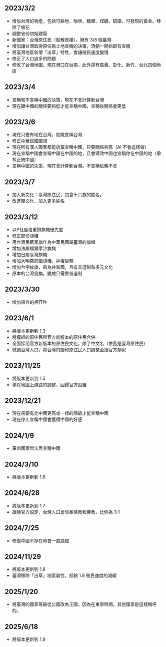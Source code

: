 ## 2023/3/2
- 增加台灣的物產，包括可耕地、咖啡、糖類、煤礦、硫磺、可發現的黃金。移除了棉花
- 調整省份初始建築
- 新國家：台灣原住民（鬆散政權），擁有 3/8 個臺灣
- 增加讓台灣取得原住民土地宣稱的決策，清朝一開始即有宣稱
- 將臺灣地區新增「出草」特性，會讓殖民速度變慢
- 修正了人口過多的問題
- 修改了台灣地圖，現在港口在台南，此外還有嘉義、彰化、新竹、台北四個地區

## 2023/3/4
- 宣稱和不宣稱中國的決策，現在不會計算到台灣
- 現在跟中國的關係要夠低才能宣稱中國，宣稱後關係會更低

## 2023/3/6
- 現在只要有地在台灣，就能宣稱台灣
- 修正中華民國國旗
- 現在所有漢人國家都能放棄宣稱中國，只要關係夠高（AI 不會這樣做）
- 現在宣稱中國會宣稱中國在中國的地，且會導致中國也宣稱你在中國的地（爭奪正統中國）
- 宣稱中國的決策，現在會計算到台灣。不宣稱依舊不會

## 2023/3/7
- 加入新文化：臺灣原住民，包含十六族的姓名。
- 改進閩文化，加入更多姓名

## 2023/3/12
- 以P社風格重排旗幟優先度
- 修正部份旗幟
- 用台灣民眾黨旗作為中華民國屬臺灣的旗幟
- 增加法屬福爾摩沙旗幟
- 增加日屬臺灣旗幟
- 增加大明慈悲國旗幟，神權變體
- 增加台字紋旗，需為共和國，且有普選制和多元文化
- 原本的台灣島旗，變成只需要普選制

## 2023/3/30
- 增加語言的相容性

## 2023/6/1
- 將版本更新到 1.3
- 將模組的原住民與官方新版本的原住民合併
- 全面採用官方新版本的原住民文化，除了中文名（依舊是臺灣原住民）
- 微調台灣人口，將台灣的閩和原住民人口調整至跟官方類似

## 2023/11/25
- 將版本更新到 1.5
- 移除地圖上道路的調整，回歸官方設置

## 2023/12/21
- 現在需要有比中國更高或一樣的階級才能宣稱中國
- 現在停止宣稱中國會獲得中國的好感

## 2024/1/9
- 革命國家無法再宣稱中國

## 2024/3/10
- 將版本更新到 1.6

## 2024/6/28
- 將版本更新到 1.7
- 跟隨官方設定，台灣人口會信奉儒教和佛教，比例為 3:1

## 2024/7/25
- 修復中國不存在時會一直跳錯

## 2024/11/29
- 將版本更新到 1.8
- 臺灣移除「出草」地區屬性，抵銷 1.8 殖民速度的減緩

## 2025/1/20
- 將臺灣的國家等級從公國改為王國，因為在東寧時期，其他國家是這樣稱呼的。

## 2025/6/18
- 將版本更新到 1.9